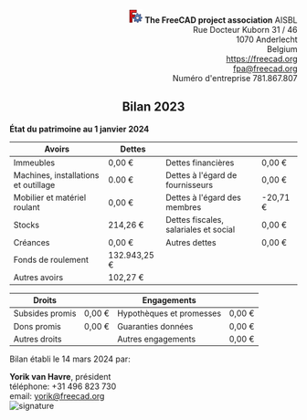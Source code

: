 <div align=right>
<img src="../../../images/freecad.svg" style="width:24px;" />  <b>The FreeCAD project association</b> AISBL<br/>
Rue Docteur Kuborn 31 / 46<br/>
1070 Anderlecht<br/>
Belgium<br/>
<a href="https://freecad.org">https://freecad.org</a><br/>
<a href="mailto:fpa@freecad.org">fpa@freecad.org</a><br/>
Numéro d'entreprise 781.867.807
</div>

<h2 align=center>Bilan 2023</h2>

**État du patrimoine au 1 janvier 2024**

| Avoirs                               | Dettes       |                                       |          |
| ------------------------------------ | ------------ | ------------------------------------- | -------- |
| Immeubles                            | 0,00 €       | Dettes financières                    | 0,00 €   |
| Machines, installations et outillage | 0.00 €       | Dettes à l'égard de fournisseurs      | 0,00 €   |
| Mobilier et matériel roulant         | 0,00 €       | Dettes à l'égard des membres          | -20,71 € |
| Stocks                               | 214,26 €     | Dettes fiscales, salariales et social | 0,00 €   |
| Créances                             | 0,00 €       | Autres dettes                         | 0,00 €   |
| Fonds de roulement                   | 132.943,25 € |                                       |          |
| Autres avoirs                        | 102,27 €     |                                       |          |

| Droits          |        | Engagements              |        |
| --------------- | ------ | ------------------------ | ------ |
| Subsides promis | 0,00 € | Hypothèques et promesses | 0,00 € |
| Dons promis     | 0,00 € | Guaranties données       | 0,00 € |
| Autres droits   |        | Autres engagements       | 0,00 € |

Bilan établi le 14 mars 2024 par:

<div>
<b>Yorik van Havre</b>, président<br/>
téléphone: +31 496 823 730<br/>
email: <a href="mailto:yorik@freecad.org">yorik@freecad.org</a><br/>
</div>

<img src="file:///home/yorik/Documents/Admin/Docs/signature.png" title="" alt="signature" width="236">
